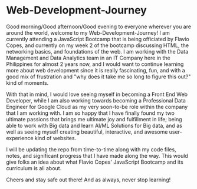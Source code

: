 # Web-Development-Journey

Good morning/Good afternoon/Good evening to everyone wherever you are around the world, welcome to my Web-Development-Journey! I am currently attending a JavaScript Bootcamp that is being officiated by Flavio Copes, and currently on my week 2 of the bootcamp discussing HTML, the networking basics, and foundations of the web.
I am working with the Data Management and Data Analytics team in an IT Company here in the Philippines for almost 2 years now, and I would want to continue learning more about web development since it is really fascinating, fun, and with a good mix of frustration and "why does it take me so long to figure this out?" kind of moments.

With that in mind, I would love seeing myself in becoming a Front End Web Developer, while I am also working towards becoming a Professional Data Engineer for Google Cloud as my very soon-to-be role within the company that I am working with.
I am so happy that I have finally found my two ultimate passions that brings me ultimate joy and fulfillment in life; being able to work with Big data and learn AI/ML Solutions for Big data, and as well as seeing myself creating beautiful, interactive, and awesome user-experience kind of websites. 

I will be updating the repo from time-to-time along with my code files, notes, and significant progress that I have made along the way. This would give folks an idea about what Flavio Copes' JavaScript Bootcamp and its curriculum is all about.   

Cheers and stay safe out there! And as always, never stop learning!  
